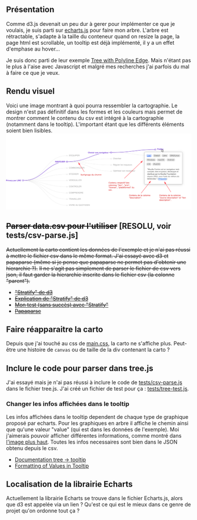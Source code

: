 ## Présentation
Comme d3.js devenait un peu dur à gerer pour implémenter ce que je voulais, je suis parti sur [echarts.js](https://echarts.apache.org/) pour faire mon arbre. L'arbre est rétractable, s'adapte à la taille du conteneur quand on resize la page, la page html est scrollable, un tooltip est déjà implémenté, il y a un effet d'emphase au hover...

Je suis donc parti de leur exemple [Tree with Polyline Edge](https://echarts.apache.org/examples/en/index.html#chart-type-tree). Mais n'étant pas le plus à l'aise avec Javascript et malgré mes recherches j'ai parfois du mal à faire ce que je veux.

## Rendu visuel
Voici une image montrant à quoi pourra ressembler la cartographie. Le design n'est pas définitif dans les formes et les couleurs mais permet de montrer comment le contenu du csv est intégré à la cartographie (notamment dans le tooltip). L'important étant que les différents éléments soient bien lisibles.
![image de l'interface de la cartographie, avec des flèches explicatives](images/mockup.png "Mockup visuel de la cartographie")

## ~~Parser data.csv pour l'utiliser~~ [RESOLU, voir tests/csv-parse.js]
~~Actuellement la carto contient les données de l'exemple et je n'ai pas réussi à mettre le fichier csv dans le même format. J'ai essayé avec d3 et papaparse (même si je pense que papaparse ne permet pas d'obtenir une hierarchie ?).~~
~~Il ne s'agit pas simplement de parser le fichier de csv vers json, il faut garder la hierarchie inscrite dans le fichier csv (la colonne "parent").~~
- ~~["Stratify" de d3](https://github.com/d3/d3-hierarchy#stratify)~~
- ~~[Explication de "Stratify" de d3](https://observablehq.com/@d3/d3-stratify)~~
- ~~[Mon test (sans succès) avec "Stratify"](tests/test-d3stratify.js)~~
- ~~[Papaparse](https://www.papaparse.com/)~~

## Faire réapparaitre la carto
Depuis que j'ai touché au css de [main.css](main.css), la carto ne s'affiche plus. Peut-être une histoire de `canvas` ou de taille de la div contenant la carto ?

## Inclure le code pour parser dans tree.js
J'ai essayé mais je n'ai pas réussi à inclure le code de [tests/csv-parse.js](tests/csv-parse.js) dans le fichier tree.js. J'ai créé un fichier de test pour ça : [tests/tree-test.js](tests/tree-test.js).

### Changer les infos affichées dans le tooltip
Les infos affichées dans le tooltip dependent de chaque type de graphique proposé par echarts. Pour les graphiques en arbre il affiche le chemin ainsi que qu'une valeur "value" (qui est dans les données de l'exemple). Moi j'aimerais pouvoir afficher différentes informations, comme montré dans [l'image plus haut](#rendu-visuel). Toutes les infos necessaires sont bien dans le JSON obtenu depuis le csv.
- [Documentation tree -> tooltip](https://echarts.apache.org/en/option.html#series-tree.tooltip)
- [Formatting of Values in Tooltip](https://echarts.apache.org/handbook/en/basics/release-note/5-3-0/#formatting-of-values-in-tooltip)

## Localisation de la librairie Echarts
Actuellement la librairie Echarts se trouve dans le fichier Echarts.js, alors que d3 est appelée via un lien ? Qu'est ce qui est le mieux dans ce genre de projet qu'on ordonne tout ça ?
